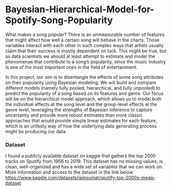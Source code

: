 # Bayesian-Hierarchical-Model-for-Spotify-Song-Popularity

What makes a song popular? There is an unmeasurable number of features that might affect how well a certain song will behave in the charts. Those variables interact with each other in such complex ways that artists usually claim that their success is mostly dependent on luck. This might be true, but as data scientists we ahould at least attempt to estimate and model the phenomenae that contribute to a song’s popularity, since the music industry is one of the most important ones in the field of entertainment.

In this project, our aim is to disentangle the effects of some song attributes on their popularity using Bayesian modeling. We will build and compare different models (namely fully pooled, hierarchical, and fully unpooled) to predict the popularity of a song based on its features and genre. Our focus will be on the hierarchical model approach, which allows us to model both the individual effects at the song level and the group-level effects at the genre level, leveraging the strengths of Bayesian inference to capture uncertainty and provide more robust estimates than more classic approaches that would provide simple linear estimates for each feature, which is an unlikely way of how the underlying data generating process might be producing our data.


### Dataset

I found a publicly available dataset on kaggle that gathers the top 2000 tracks on Spotify from 1956 to 2019. This dataset has no missing values, is clean, well-organized and has a wide set of variables that we can work on. More information and access to the dataset in the link below:
https://www.kaggle.com/datasets/iamsumat/spotify-top-2000s-mega-dataset
